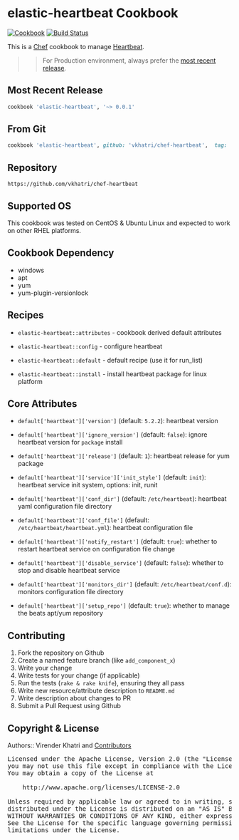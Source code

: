 elastic-heartbeat Cookbook
================

[![Cookbook](https://img.shields.io/github/tag/vkhatri/chef-heartbeat.svg)](https://github.com/vkhatri/chef-heartbeat) [![Build Status](https://travis-ci.org/vkhatri/chef-heartbeat.svg?branch=master)](https://travis-ci.org/vkhatri/chef-heartbeat)

This is a [Chef] cookbook to manage [Heartbeat].


>> For Production environment, always prefer the [most recent release](https://supermarket.chef.io/cookbooks/elastic-heartbeat).


## Most Recent Release

```ruby
cookbook 'elastic-heartbeat', '~> 0.0.1'
```

## From Git

```ruby
cookbook 'elastic-heartbeat', github: 'vkhatri/chef-heartbeat',  tag: 'v0.0.1'
```

## Repository

```
https://github.com/vkhatri/chef-heartbeat
```

## Supported OS

This cookbook was tested on CentOS & Ubuntu Linux and expected to work on other RHEL platforms.


## Cookbook Dependency

- windows
- apt
- yum
- yum-plugin-versionlock

## Recipes

- `elastic-heartbeat::attributes` - cookbook derived default attributes

- `elastic-heartbeat::config` - configure heartbeat

- `elastic-heartbeat::default` - default recipe (use it for run_list)

- `elastic-heartbeat::install` - install heartbeat package for linux platform


## Core Attributes


* `default['heartbeat']['version']` (default: `5.2.2`): heartbeat version

* `default['heartbeat']['ignore_version']` (default: `false`): ignore heartbeat version for `package` install

* `default['heartbeat']['release']` (default: `1`): heartbeat release for yum package

* `default['heartbeat']['service']['init_style']` (default: `init`): heartbeat service init system, options: init, runit

* `default['heartbeat']['conf_dir']` (default: `/etc/heartbeat`): heartbeat yaml configuration file directory

* `default['heartbeat']['conf_file']` (default: `/etc/heartbeat/heartbeat.yml`): heartbeat configuration file

* `default['heartbeat']['notify_restart']` (default: `true`): whether to restart heartbeat service on configuration file change

* `default['heartbeat']['disable_service']` (default: `false`): whether to stop and disable heartbeat service

* `default['heartbeat']['monitors_dir']` (default: `/etc/heartbeat/conf.d`): monitors configuration file directory

* `default['heartbeat']['setup_repo']` (default: `true`): whether to manage the beats apt/yum repository

## Contributing

1. Fork the repository on Github
2. Create a named feature branch (like `add_component_x`)
3. Write your change
4. Write tests for your change (if applicable)
5. Run the tests (`rake & rake knife`), ensuring they all pass
6. Write new resource/attribute description to `README.md`
7. Write description about changes to PR
8. Submit a Pull Request using Github


## Copyright & License

Authors:: Virender Khatri and [Contributors]

<pre>
Licensed under the Apache License, Version 2.0 (the "License");
you may not use this file except in compliance with the License.
You may obtain a copy of the License at

    http://www.apache.org/licenses/LICENSE-2.0

Unless required by applicable law or agreed to in writing, software
distributed under the License is distributed on an "AS IS" BASIS,
WITHOUT WARRANTIES OR CONDITIONS OF ANY KIND, either express or implied.
See the License for the specific language governing permissions and
limitations under the License.
</pre>


[Chef]: https://www.chef.io/
[Heartbeat]: https://www.elastic.co/products/beats/heartbeat
[Contributors]: https://github.com/vkhatri/chef-heartbeat/graphs/contributors
